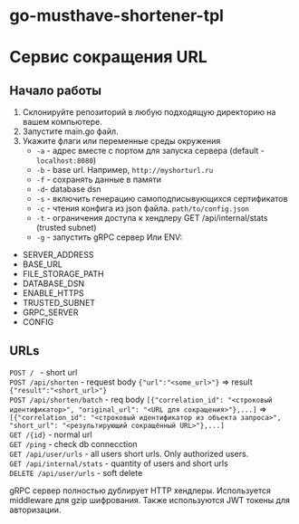 # go-musthave-shortener-tpl
# Сервис сокращения URL

## Начало работы

1. Склонируйте репозиторий в любую подходящую директорию на вашем компьютере.
2. Запустите main.go файл.
3. Укажите флаги или переменные среды окружения
   - ```-a``` - адрес вместе с портом для запуска сервера (default - ```localhost:8080```)
   - ```-b``` - base url. Например, ```http://myshorturl.ru```
   - ```-f``` - сохранять данные в памяти
   - ```-d```- database dsn
   - ```-s``` - включить генерацию самоподписывующихся сертификатов
   - ```-c``` - чтения конфига из json файла. ```path/to/config.json```
   - ```-t``` - ограничения доступа к хендлеру GET /api/internal/stats (trusted subnet)
   - ```-g``` - запустить gRPC сервер
Или ENV:
  - SERVER_ADDRESS
  - BASE_URL
  - FILE_STORAGE_PATH
  - DATABASE_DSN
  - ENABLE_HTTPS
  - TRUSTED_SUBNET
  - GRPC_SERVER
  - CONFIG

## URLs
```POST / ``` - short url  
```POST /api/shorten``` - request body ```{"url":"<some_url>"}``` => result ```{"result":"<short_url>"}```  
```POST /api/shorten/batch``` - req body ```[{"correlation_id": "<строковый идентификатор>", "original_url": "<URL для сокращения>"},...]``` => ```[{"correlation_id": "<строковый идентификатор из объекта запроса>", "short_url": "<результирующий сокращённый URL>"},...]```  
```GET /{id}``` - normal url  
```GET /ping``` - check db connecction  
```GET /api/user/urls``` - all users short urls. Only authorized users.  
```GET /api/internal/stats``` - quantity of users and short urls  
```DELETE /api/user/urls``` - soft delete  
  
gRPC сервер полностью дублирует HTTP хендлеры. Используется middleware для gzip шифрования. Также используются JWT токены для авторизации.

